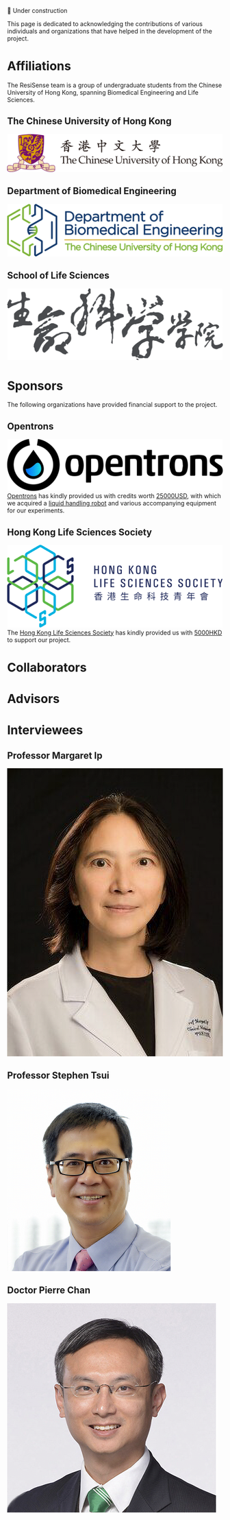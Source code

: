 🚧 Under construction

This page is dedicated to acknowledging the contributions of various individuals and organizations that have helped in the development of the project.

# Affiliations
The ResiSense team is a group of undergraduate students from the Chinese University of Hong Kong, spanning Biomedical Engineering and Life Sciences.  

## The Chinese University of Hong Kong
[![CUHK Logo](/assets/logos/cuhk%20logo%20horizontal.svg)](https://www.cuhk.edu.hk)  

## Department of Biomedical Engineering
[![CUHK BME Logo](/assets/logos/bme%20logo.svg)](https://www.bme.cuhk.edu.hk)  

## School of Life Sciences
[![CUHK SLS Logo](/assets/logos/sls%20logo.svg)](https://www.sls.cuhk.edu.hk)  

# Sponsors
The following organizations have provided financial support to the project.  

## Opentrons
[![Opentrons Logo](/assets/logos/opentrons%20logo.svg)](https://opentrons.com)  
[Opentrons](https://opentrons.com) has kindly provided us with credits worth [25000USD](https://www.google.com/search?q=25000USD), with which we acquired a [liquid handling robot](https://opentrons.com/products/ot-2-robot) and various accompanying equipment for our experiments.

## Hong Kong Life Sciences Society
[![HKLSS Logo](/assets/logos/hklss%20logo.svg)](https://www.hklss.org)  
The [Hong Kong Life Sciences Society](https://www.hklss.org) has kindly provided us with [5000HKD](https://www.google.com/search?q=5000HKD) to support our project.

# Collaborators

# Advisors

# Interviewees

## Professor Margaret Ip
[![Portrait of Professor Margaret Ip](/assets/humans/margaret%20ip%20full-Enhanced-SR.png)](https://www.med.cuhk.edu.hk/staff/professor-margaret-ip)  

## Professor Stephen Tsui
[![Portrait of Professor Stephen Tsui](/assets/humans/stephen%20tsui%20full-Enhanced-SR.png)](https://www2.sbs.cuhk.edu.hk/en-gb/people/academic-staff/prof-tsui-kwok-wing-stephen)

## Doctor Pierre Chan
[![Portrait of Doctor Pierre Chan](/assets/humans/pierre%20chan%20full-Enhanced-SR.png)](https://www.drchanpierre.org/about-me)